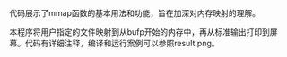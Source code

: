 代码展示了mmap函数的基本用法和功能，旨在加深对内存映射的理解。

本程序将用户指定的文件映射到从bufp开始的内存中，再从标准输出打印到屏幕。代码有详细注释，编译和运行案例可以参照result.png。
